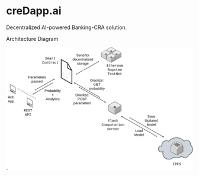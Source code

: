 # creDapp.ai
Decentralized AI-powered Banking-CRA solution.

Architecture Diagram

<img src="model.png">
